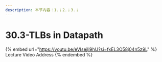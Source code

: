 ```yaml
---
description: 本节内容：1.；2.；3.；
---
```


# 30.3-TLBs in Datapath

{% embed url="https://youtu.be/eVIsejli9hU?si=fxEL3O58j04n5z9L" %}
Lecture Video Address
{% endembed %}
